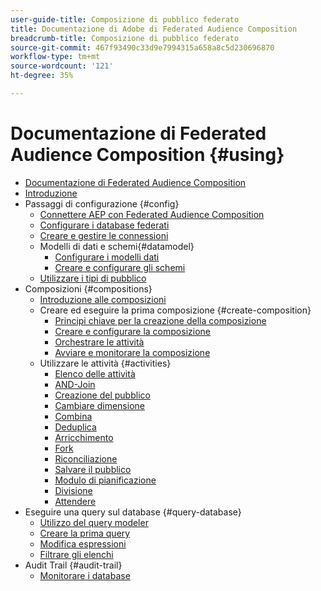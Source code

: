 ```yaml
---
user-guide-title: Composizione di pubblico federato
title: Documentazione di Adobe di Federated Audience Composition
breadcrumb-title: Composizione di pubblico federato
source-git-commit: 467f93490c33d9e7994315a658a8c5d230696870
workflow-type: tm+mt
source-wordcount: '121'
ht-degree: 35%

---
```



# Documentazione di Federated Audience Composition {#using}

+ [Documentazione di Federated Audience Composition](home.md)
+ [Introduzione](chapter1/newfile.md)
+ Passaggi di configurazione {#config}
   + [Connettere AEP con Federated Audience Composition](connections/destinations.md)
   + [Configurare i database federati](connections/federated-db.md)
   + [Creare e gestire le connessioni](connections/connections.md)
   + Modelli di dati e schemi{#datamodel}
      + [Configurare i modelli dati](data-management/gs-models.md)
      + [Creare e configurare gli schemi](customer/schemas.md)
   + [Utilizzare i tipi di pubblico](customer/audiences.md)
+ Composizioni {#compositions}
   + [Introduzione alle composizioni](compositions/gs-compositions.md)
   + Creare ed eseguire la prima composizione {#create-composition}
      + [Principi chiave per la creazione della composizione](compositions/gs-composition-creation.md)
      + [Creare e configurare la composizione](compositions/create-composition.md)
      + [Orchestrare le attività](compositions/orchestrate-activities.md)
      + [Avviare e monitorare la composizione](compositions/start-monitor-composition.md)
   + Utilizzare le attività {#activities}
      + [Elenco delle attività](compositions/activities/about-activities.md)
      + [AND-Join](compositions/activities/and-join.md)
      + [Creazione del pubblico](compositions/activities/build-audience.md)
      + [Cambiare dimensione](compositions/activities/change-dimension.md)
      + [Combina](compositions/activities/combine.md)
      + [Deduplica](compositions/activities/deduplication.md)
      + [Arricchimento](compositions/activities/enrichment.md)
      + [Fork](compositions/activities/fork.md)
      + [Riconciliazione](compositions/activities/reconciliation.md)
      + [Salvare il pubblico](compositions/activities/save-audience.md)
      + [Modulo di pianificazione](compositions/activities/scheduler.md)
      + [Divisione](compositions/activities/split.md)
      + [Attendere](compositions/activities/wait.md)
+ Eseguire una query sul database {#query-database}
   + [Utilizzo del query modeler](query/query-modeler-overview.md)
   + [Creare la prima query](query/build-query.md)
   + [Modifica espressioni](query/expression-editor.md)
   + [Filtrare gli elenchi](query/filter.md)
+ Audit Trail {#audit-trail}
   + [Monitorare i database](admin/audit-trail.md)